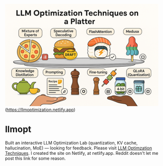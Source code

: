 ![alt text](https://github.com/llmoptimizations-web/llmopt/blob/main/llm-optimization-hero.png)(https://llmoptimization.netlify.app)
# llmopt
Built an interactive LLM Optimization Lab (quantization, KV cache, hallucination, MoE) — looking for feedback.
Please visit [LLM Optimzation Techniques](https://llmoptimization.netlify.app). I created the site on Netlify, at netlify.app.
Reddit doesn't let me post this link for some reason.
